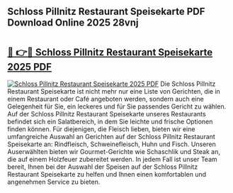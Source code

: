## Schloss Pillnitz Restaurant Speisekarte PDF Download Online 2025 28vnj

# <h2><a href="http://gc93eq.nevu.top/?p=Schloss+Pillnitz+Restaurant+Speisekarte">🔗 👉🔴 Schloss Pillnitz Restaurant Speisekarte 2025 PDF</a></h2>

[![Schloss Pillnitz Restaurant Speisekarte 2025 PDF](https://i.imgur.com/dBaPXMq.png)](http://gc93eq.nevu.top/?p=Schloss+Pillnitz+Restaurant+Speisekarte)
Die Schloss Pillnitz Restaurant Speisekarte ist nicht mehr nur eine Liste von Gerichten, die in einem Restaurant oder Café angeboten werden, sondern auch eine Gelegenheit für Sie, ein leckeres und für Sie passendes Gericht zu wählen. Auf der Schloss Pillnitz Restaurant Speisekarte unseres Restaurants befindet sich ein Salatbereich, in dem Sie leichte und frische Optionen finden können. Für diejenigen, die Fleisch lieben, bieten wir eine umfangreiche Auswahl an Gerichten auf der Schloss Pillnitz Restaurant Speisekarte an: Rindfleisch, Schweinefleisch, Huhn und Fisch. Unseren Auserwählten bieten wir Gourmet-Gerichte wie Schaschlik und Steak an, die auf einem Holzfeuer zubereitet werden. In jedem Fall ist unser Team bereit, Ihnen bei der Auswahl der Speisen auf der Schloss Pillnitz Restaurant Speisekarte zu helfen und Ihnen einen komfortablen und angenehmen Service zu bieten.
